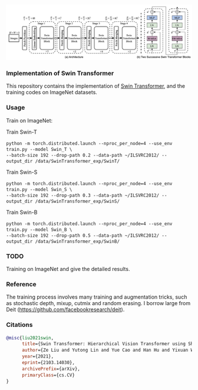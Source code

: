 ![Swin Transformer](./concept.png)

### Implementation of Swin Transformer

This repository contains the implementation of [Swin Transformer](https://arxiv.org/abs/2103.14030), and the training codes on ImageNet datasets. 

### Usage
Train on ImageNet:

Train Swin-T
```
python -m torch.distributed.launch --nproc_per_node=4 --use_env train.py --model Swin_T \
--batch-size 192 --drop-path 0.2 --data-path ~/ILSVRC2012/ --output_dir /data/SwinTransformer_exp/SwinT/
```

Train Swin-S
```
python -m torch.distributed.launch --nproc_per_node=4 --use_env train.py --model Swin_S \
--batch-size 192 --drop-path 0.3 --data-path ~/ILSVRC2012/ --output_dir /data/SwinTransformer_exp/SwinS/
```

Train Swin-B
```
python -m torch.distributed.launch --nproc_per_node=4 --use_env train.py --model Swin_B \
--batch-size 192 --drop-path 0.5 --data-path ~/ILSVRC2012/ --output_dir /data/SwinTransformer_exp/SwinB/
```

### TODO
Training on ImageNet and give the detailed results.

### Reference
The training process involves many training and augmentation tricks, such as stochastic depth, mixup, cutmix and random erasing. I borrow large from Deit (https://github.com/facebookresearch/deit). 

### Citations

```bibtex
@misc{liu2021swin,
      title={Swin Transformer: Hierarchical Vision Transformer using Shifted Windows}, 
      author={Ze Liu and Yutong Lin and Yue Cao and Han Hu and Yixuan Wei and Zheng Zhang and Stephen Lin and Baining Guo},
      year={2021},
      eprint={2103.14030},
      archivePrefix={arXiv},
      primaryClass={cs.CV}
}
```
